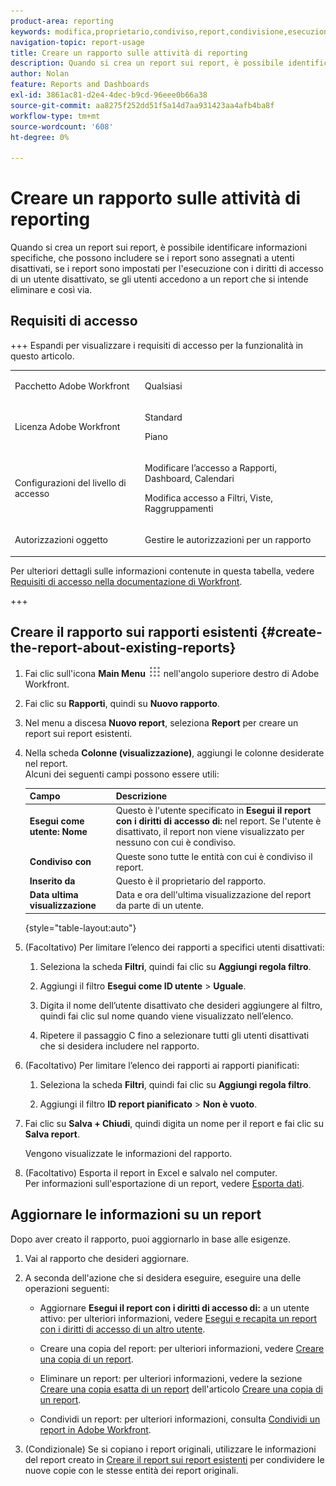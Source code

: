 ```yaml
---
product-area: reporting
keywords: modifica,proprietario,condiviso,report,condivisione,esecuzione,utente,accesso,diritti,inserito,ultimo,visualizzato,data,report,attività
navigation-topic: report-usage
title: Creare un rapporto sulle attività di reporting
description: Quando si crea un report sui report, è possibile identificare informazioni specifiche, che possono includere se i report sono assegnati a utenti disattivati, se i report sono impostati per l'esecuzione con i diritti di accesso di un utente disattivato, se gli utenti accedono a un report che si intende eliminare e così via.
author: Nolan
feature: Reports and Dashboards
exl-id: 3861ac81-d2e4-4dec-b9cd-96eee0b66a38
source-git-commit: aa8275f252dd51f5a14d7aa931423aa4afb4ba8f
workflow-type: tm+mt
source-wordcount: '608'
ht-degree: 0%

---
```


# Creare un rapporto sulle attività di reporting

Quando si crea un report sui report, è possibile identificare informazioni specifiche, che possono includere se i report sono assegnati a utenti disattivati, se i report sono impostati per l&#39;esecuzione con i diritti di accesso di un utente disattivato, se gli utenti accedono a un report che si intende eliminare e così via.

## Requisiti di accesso

+++ Espandi per visualizzare i requisiti di accesso per la funzionalità in questo articolo. 

<table style="table-layout:auto"> 
 <col> 
 <col> 
 <tbody> 
  <tr> 
   <td role="rowheader">Pacchetto Adobe Workfront</td> 
   <td> <p>Qualsiasi</p> </td> 
  </tr> 
  <tr> 
   <td role="rowheader">Licenza Adobe Workfront</td> 
   <td> 
   <p>Standard</p>
   <p>Piano </p> </td> 
  </tr> 
  <tr> 
   <td role="rowheader">Configurazioni del livello di accesso</td> 
   <td> <p>Modificare l’accesso a Rapporti, Dashboard, Calendari</p> <p>Modifica accesso a Filtri, Viste, Raggruppamenti</p></td> 
  </tr> 
  <tr> 
   <td role="rowheader">Autorizzazioni oggetto</td> 
   <td> <p>Gestire le autorizzazioni per un rapporto</p></td> 
  </tr> 
 </tbody> 
</table>

Per ulteriori dettagli sulle informazioni contenute in questa tabella, vedere [Requisiti di accesso nella documentazione di Workfront](/help/quicksilver/administration-and-setup/add-users/access-levels-and-object-permissions/access-level-requirements-in-documentation.md).

+++

## Creare il rapporto sui rapporti esistenti {#create-the-report-about-existing-reports}

1. Fai clic sull&#39;icona **Main Menu** ![Main Menu icon](assets/main-menu-icon.png) nell&#39;angolo superiore destro di Adobe Workfront.
1. Fai clic su **Rapporti**, quindi su **Nuovo rapporto**.
1. Nel menu a discesa **Nuovo report**, seleziona **Report** per creare un report sui report esistenti.

1. Nella scheda **Colonne (visualizzazione)**, aggiungi le colonne desiderate nel report.\
   Alcuni dei seguenti campi possono essere utili:

   | Campo | Descrizione |
   |---|---|
   | **Esegui come utente: Nome** | Questo è l&#39;utente specificato in **Esegui il report con i diritti di accesso di:** nel report. Se l&#39;utente è disattivato, il report non viene visualizzato per nessuno con cui è condiviso. |
   | **Condiviso con** | Queste sono tutte le entità con cui è condiviso il report. |
   | **Inserito da** | Questo è il proprietario del rapporto. |
   | **Data ultima visualizzazione** | Data e ora dell&#39;ultima visualizzazione del report da parte di un utente. |

   {style="table-layout:auto"}

1. (Facoltativo) Per limitare l’elenco dei rapporti a specifici utenti disattivati:

   1. Seleziona la scheda **Filtri**, quindi fai clic su **Aggiungi regola filtro**.

   1. Aggiungi il filtro **Esegui come ID utente** > **Uguale**.

   1. Digita il nome dell’utente disattivato che desideri aggiungere al filtro, quindi fai clic sul nome quando viene visualizzato nell’elenco.
   1. Ripetere il passaggio C fino a selezionare tutti gli utenti disattivati che si desidera includere nel rapporto.

1. (Facoltativo) Per limitare l’elenco dei rapporti ai rapporti pianificati:

   1. Seleziona la scheda **Filtri**, quindi fai clic su **Aggiungi regola filtro**.

   1. Aggiungi il filtro **ID report pianificato** > **Non è vuoto**.

1. Fai clic su **Salva + Chiudi**, quindi digita un nome per il report e fai clic su **Salva report**.

   Vengono visualizzate le informazioni del rapporto.

1. (Facoltativo) Esporta il report in Excel e salvalo nel computer.\
   Per informazioni sull&#39;esportazione di un report, vedere [Esporta dati](../../../reports-and-dashboards/reports/creating-and-managing-reports/export-data.md).

## Aggiornare le informazioni su un report

Dopo aver creato il rapporto, puoi aggiornarlo in base alle esigenze.

1. Vai al rapporto che desideri aggiornare.
1. A seconda dell&#39;azione che si desidera eseguire, eseguire una delle operazioni seguenti:

   * Aggiornare **Esegui il report con i diritti di accesso di:** a un utente attivo: per ulteriori informazioni, vedere [Esegui e recapita un report con i diritti di accesso di un altro utente](../../../reports-and-dashboards/reports/creating-and-managing-reports/run-deliver-report-access-rights-another-user.md).

   * Creare una copia del report: per ulteriori informazioni, vedere [Creare una copia di un report](../../../reports-and-dashboards/reports/creating-and-managing-reports/create-copy-report.md).
   * Eliminare un report: per ulteriori informazioni, vedere la sezione [Creare una copia esatta di un report](../../../reports-and-dashboards/reports/creating-and-managing-reports/create-copy-report.md#update2) dell&#39;articolo [Creare una copia di un report](../../../reports-and-dashboards/reports/creating-and-managing-reports/create-copy-report.md).

   * Condividi un report: per ulteriori informazioni, consulta [Condividi un report in Adobe Workfront](../../../reports-and-dashboards/reports/creating-and-managing-reports/share-report.md).

1. (Condizionale) Se si copiano i report originali, utilizzare le informazioni del report creato in [Creare il report sui report esistenti](#create-the-report-about-existing-reports) per condividere le nuove copie con le stesse entità dei report originali.
